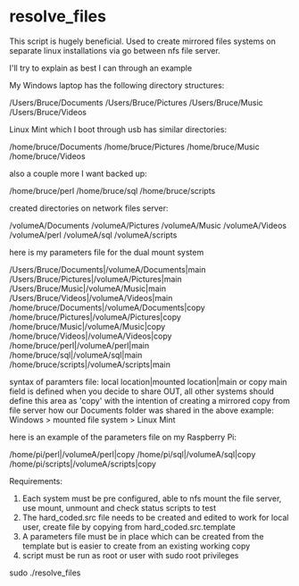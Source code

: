 resolve_files
=============
This script is hugely beneficial. Used to create mirrored files systems on separate linux installations via go between nfs file server.

I'll try to explain as best I can through an example

My Windows laptop has the following directory structures:

/Users/Bruce/Documents
/Users/Bruce/Pictures
/Users/Bruce/Music
/Users/Bruce/Videos

Linux Mint which I boot through usb has similar directories:

/home/bruce/Documents
/home/bruce/Pictures
/home/bruce/Music
/home/bruce/Videos

also a couple more I want backed up:

/home/bruce/perl
/home/bruce/sql
/home/bruce/scripts

created directories on network files server:

/volumeA/Documents
/volumeA/Pictures
/volumeA/Music
/volumeA/Videos
/volumeA/perl
/volumeA/sql
/volumeA/scripts

here is my parameters file for the dual mount system

/Users/Bruce/Documents|/volumeA/Documents|main 
/Users/Bruce/Pictures|/volumeA/Pictures|main   
/Users/Bruce/Music|/volumeA/Music|main
/Users/Bruce/Videos|/volumeA/Videos|main       
/home/bruce/Documents|/volumeA/Documents|copy  
/home/bruce/Pictures|/volumeA/Pictures|copy    
/home/bruce/Music|/volumeA/Music|copy          
/home/bruce/Videos|/volumeA/Videos|copy
/home/bruce/perl|/volumeA/perl|main            
/home/bruce/sql|/volumeA/sql|main
/home/bruce/scripts|/volumeA/scripts|main

syntax of paramters file: local location|mounted location|main or copy
main field is defined when you decide to share OUT, all other systems should define this area as 'copy' with the intention of creating a mirrored copy from file server
how our Documents folder was shared in the above example: Windows > mounted file system > Linux Mint

here is an example of the parameters file on my Raspberry Pi:

/home/pi/perl|/volumeA/perl|copy
/home/pi/sql|/volumeA/sql|copy
/home/pi/scripts|/volumeA/scripts|copy         

Requirements:

1) Each system must be pre configured, able to nfs mount the file server, use mount, unmount and check status scripts to test
2) The hard_coded.src file needs to be created and edited to work for local user, create file by copying from hard_coded.src.template
3) A parameters file must be in place which can be created from the template but is easier to create from an existing working copy
4) script must be run as root or user with sudo root privileges

sudo ./resolve_files
